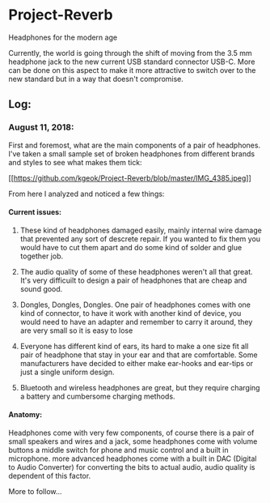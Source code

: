 # Project-Reverb
Headphones for the modern age

Currently, the world is going through the shift of moving from the 3.5 mm headphone jack to the new current USB standard connector USB-C.
More can be done on this aspect to make it more attractive to switch over to the new standard but in a way that doesn't compromise.

## Log:

### August 11, 2018:

First and foremost, what are the main components of a pair of headphones. I've taken a small sample set of broken headphones from different brands and styles to see what makes them tick:

[[https://github.com/kgeok/Project-Reverb/blob/master/IMG_4385.jpeg]]


From here I analyzed and noticed a few things:

#### Current issues:

1. These kind of headphones damaged easily, mainly internal wire damage that prevented any sort of descrete repair. If you wanted to fix them you would have to cut them apart and do some kind of solder and glue together job.

2. The audio quality of some of these headphones weren't all that great. It's very difficuilt to design a pair of headphones that are cheap and sound good.

3. Dongles, Dongles, Dongles. One pair of headphones comes with one kind of connector, to have it work with another kind of device, you would need to have an adapter and remember to carry it around, they are very small so it is easy to lose

4. Everyone has different kind of ears, its hard to make a one size fit all pair of headphone that stay in your ear and that are comfortable. Some manufacturers have decided to either make ear-hooks and ear-tips or just a single uniform design.

5. Bluetooth and wireless headphones are great, but they require charging a battery and cumbersome charging methods.

#### Anatomy:

Headphones come with very few components, of course there is a pair of small speakers and wires and a jack, some headphones come with volume buttons a middle switch for phone and music control and a built in microphone. more advanced headphones come with a built in DAC (Digital to Audio Converter) for converting the bits to actual audio, audio quality is dependent of this factor. 

More to follow...
